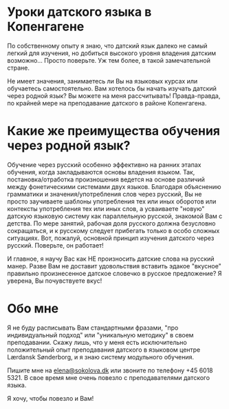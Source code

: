 Уроки датского языка в Копенгагене
==================================

По собственному опыту я знаю, что датский язык далеко не самый легкий для изучения, но добиться высокого уровня владения датским возможно... Просто поверьте. Уж тем более, в такой замечательной стране. 

Не имеет значения, занимаетесь ли Вы на языковых курсах или обучаетесь самостоятельно. Вам хотелось бы начать изучать датский через родной язык? Вы можете на меня рассчитывать! Правда-правда, по крайней мере на преподавание датского в районе Копенгагена. 

Какие же преимущества обучения через родной язык?
=================================================

Обучение через русский особенно эффективно на ранних этапах обучения, когда закладываются основы владения языком. Так, постановка/отработка произношения ведется на основе различий между фонетическими системами двух языков. Благодаря объяснению грамматики и значения/употребления слов через русский, Вы не просто заучиваете шаблоны употребления тех или иных оборотов или контексты употребления тех или иных слов, а усваиваете "новую" датскую языковую систему как параллельную русской, знакомой Вам с детства. По мере занятий, рабочая доля русского должна безусловно сокращаться, и к русскому следует прибегать только в особо сложных ситуациях. Вот, пожалуй, основной принцип изучения датского через русский. Поверьте, он работает!

И главное, я научу Вас как НЕ произносить датские слова на русский манер. Разве Вам не доставит удовольствия вставить эдакое "вкусное" правильно произнесенное датское словечко в русское предложение? Я уверена, Вы почувствуете вкус!

Обо мне
=======

Я не буду расписывать Вам стандартными фразами, "про индивидуальный подход" или "уникальную методику" в своем преподавании. Скажу лишь, что у меня есть исключительно положительный опыт преподавания датского в языковом центре Lærdansk Sønderborg, и я знаю систему модульного обучения. 

Пишите мне на elena@sokolova.dk или звоните по телефону +45 6018 5321. В свое время мне очень повезло с преподавателями датского языка. 

Я хочу, чтобы повезло и Вам!





